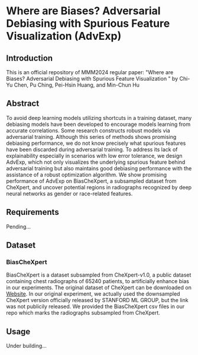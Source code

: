 # Where are Biases? Adversarial Debiasing with Spurious Feature Visualization (AdvExp)
## Introduction
This is an official repository of MMM2024 regular paper: "Where are Biases? Adversarial Debiasing with Spurious Feature Visualization
" by Chi-Yu Chen, Pu Ching, Pei-Hsin Huang, and Min-Chun Hu
## Abstract
To avoid deep learning models utilizing shortcuts in a training dataset, many debiasing models have been developed to encourage models learning from accurate correlations. Some research constructs robust models via adversarial training. Although this series of methods shows promising debiasing performance, we do not know precisely what spurious features have been discarded during adversarial training. To address its lack of explainability especially in scenarios with low error tolerance, we design AdvExp, which not only visualizes the underlying spurious feature behind adversarial training but also maintains good debiasing performance with the assistance of a robust optimization algorithm. We show promising performance of AdvExp on BiasCheXpert, a subsampled dataset from CheXpert, and uncover potential regions in radiographs recognized by deep neural networks as gender or race-related features.
## Requirements
Pending...
## Dataset
### BiasCheXpert
BiasCheXpert is a dataset subsampled from CheXpert-v1.0, a public dataset containing chest radiographs of 65240 patients, to artificially enhance bias in our experiments. The original dataset of CheXpert can be downloaded on [Website](https://stanfordaimi.azurewebsites.net/datasets/8cbd9ed4-2eb9-4565-affc-111cf4f7ebe2). In our original experiment, we actually used the downsampled CheXpert version officially released by STANFORD ML GROUP, but the link was not publicily released. We provided the BiasCheXpert csv files in our repo which marks the radiographs subsampled from CheXpert.
## Usage
Under building...

